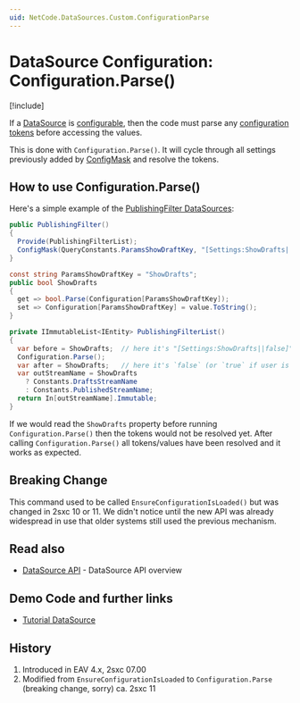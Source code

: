 ```yaml
---
uid: NetCode.DataSources.Custom.ConfigurationParse
---
```


# DataSource Configuration: Configuration.Parse()

[!include[](~/basics/stack/_shared-float-summary.md)]
<style>
  .context-box-summary .datasource-custom, 
  .context-box-summary .query-params,
  .context-box-summary .data-configuration
  { visibility: visible; } 
</style>

If a [DataSource](xref:NetCode.DataSources.DataSource) is [configurable](xref:NetCode.DataSources.Custom.Configuration), then the code must parse any [configuration tokens](xref:Basics.LookUp.Tokens) before accessing the values. 

This is done with `Configuration.Parse()`. It will cycle through all settings previously added by [ConfigMask](xref:NetCode.DataSources.Custom.ConfigMask) and resolve the tokens. 

## How to use Configuration.Parse()

Here's a simple example of the [PublishingFilter DataSources](xref:ToSic.Eav.DataSources.PublishingFilter): 

```cs
public PublishingFilter()
{
  Provide(PublishingFilterList);
  ConfigMask(QueryConstants.ParamsShowDraftKey, "[Settings:ShowDrafts||false]");
}

const string ParamsShowDraftKey = "ShowDrafts";
public bool ShowDrafts
{
  get => bool.Parse(Configuration[ParamsShowDraftKey]);
  set => Configuration[ParamsShowDraftKey] = value.ToString();
}

private IImmutableList<IEntity> PublishingFilterList()
{
  var before = ShowDrafts;  // here it's "[Settings:ShowDrafts||false]" which would fail
  Configuration.Parse();
  var after = ShowDrafts;   // here it's `false` (or `true` if user is editor)
  var outStreamName = ShowDrafts 
    ? Constants.DraftsStreamName 
    : Constants.PublishedStreamName;
  return In[outStreamName].Immutable;
}
```

If we would read the `ShowDrafts` property before running `Configuration.Parse()` then the tokens would not be resolved yet. After calling `Configuration.Parse()` all tokens/values have been resolved and it works as expected. 

## Breaking Change

This command used to be called `EnsureConfigurationIsLoaded()` but was changed in 2sxc 10 or 11. We didn't notice until the new API was already widespread in use that older systems still used the previous mechanism. 


## Read also

* [DataSource API](xref:NetCode.DataSources.Custom.Api) - DataSource API overview

## Demo Code and further links

* [Tutorial DataSource](xref:NetCode.DataSources.Custom.TutorialBasic.Index)

## History

1. Introduced in EAV 4.x, 2sxc 07.00
1. Modified from `EnsureConfigurationIsLoaded` to `Configuration.Parse` (breaking change, sorry) ca. 2sxc 11